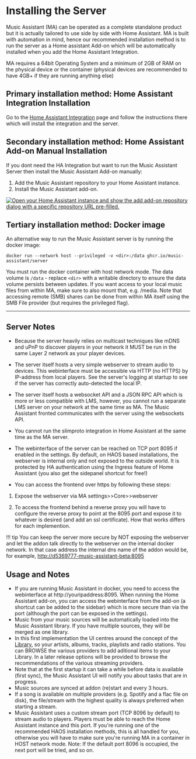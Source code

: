 # Installing the Server

Music Assistant (MA) can be operated as a complete standalone product but it is actually tailored to use side by side with Home Assistant. MA is built with automation in mind, hence our recommended installation method is to run the server as a Home assistant Add-on which will be automatically installed when you add the Home Assistant Integration.

MA requires a 64bit Operating System and a minimum of 2GB of RAM on the physical device or the container (physical devices are recommended to have 4GB+ if they are running anything else)

## Primary installation method: Home Assistant Integration Installation

Go to the [Home Assistant Integration](integration.md) page and follow the instructions there which will install the integration and the server.

## Secondary installation method: Home Assistant Add-on Manual Installation

If you dont need the HA Integration but want to run the Music Assistant Server then install the Music Assistant Add-on manually:

1. Add the Music Assistant repository to your Home Assistant instance.
2. Install the Music Assistant add-on.

[![Open your Home Assistant instance and show the add add-on repository dialog with a specific repository URL pre-filled.](https://my.home-assistant.io/badges/supervisor_add_addon_repository.svg)](https://my.home-assistant.io/redirect/supervisor_add_addon_repository/?repository_url=https%3A%2F%2Fgithub.com%2Fmusic-assistant%2Fhome-assistant-addon)


## Tertiary installation method: Docker image

An alternative way to run the Music Assistant server is by running the docker image:

```
docker run --network host --privileged -v <dir>:/data ghcr.io/music-assistant/server
```

You must run the docker container with host network mode. The data volume is `/data` - replace `<dir>` with a writable directory to ensure the data volume persists between updates.
If you want access to your local music files from within MA, make sure to also mount that, e.g. /media.
Note that accessing remote (SMB) shares can be done from within MA itself using the SMB File provider (but requires the privileged flag).

____________

## Server Notes

- Because the server heavily relies on multicast techniques like mDNS and uPnP to discover players in your network it MUST be run in the same Layer 2 network as your player devices.

- The server itself hosts a very simple webserver to stream audio to devices. This webinterface must be accessible via HTTP (no HTTPS) by IP-address from local players. See the server's logging at startup to see if the server has correctly auto-detected the local IP.

- The server itself hosts a websocket API and a JSON RPC API which is more or less compatible with LMS, however, you cannot run a separate LMS server on your network at the same time as MA. The Music Assistant fronted communicates with the server using the websockets API.

- You cannot run the slimproto integration in Home Assistant at the same time as the MA server.

- The webinterface of the server can be reached on TCP port 8095 if enabled in the settings. By default, on HAOS based installations, the webserver is internal only and not exposed to the outside world. It is protected by HA authentication using the Ingress feature of Home Assistant (you also get the sidepanel shortcut for free!)
  
- You can access the frontend over https by following these steps:
  
1. Expose the webserver via MA settings>>Core>>webserver
  
2. To access the frontend behind a reverse proxy you will have to configure the reverse proxy to point at the 8095 port and expose it to whatever is desired (and add an ssl certificate). How that works differs for each implemention. 

!!! tip 
    You can keep the server more secure by NOT exposing the webserver and let the addon talk directly to the webserver on the internal docker network. In that case address the internal dns name of the addon would be, for example, <http://d5369777-music-assistant-beta:8095>

## Usage and Notes

- If you are running Music Assistant in docker, you need to access the webinterface at http://youripaddress:8095. When running the Home Assistant add-on, you can access the webinterface from the add-on (a shortcut can be added to the sidebar) which is more secure than via the port (although the port can be exposed in the settings).
- Music from your music sources will be automatically loaded into the Music Assistant library. If you have multiple sources, they will be merged as one library.
- In this first implementation the UI centres around the concept of the [Library](usage.md), so your artists, albums, tracks, playlists and radio stations. You can BROWSE the various providers to add aditional items to your Library. In a later release options will be provided to browse the recommendations of the various streaming providers.
- Note that at the first startup it can take a while before data is available (first sync), the Music Assistant UI will notify you about tasks that are in progress.
- Music sources are synced at addon (re)start and every 3 hours.
- If a song is available on multiple providers (e.g. Spotify and a flac file on disk), the file/stream with the highest quality is always preferred when starting a stream.
- Music Assistant uses a custom stream port (TCP 8096 by default) to stream audio to players. Players must be able to reach the Home Assistant instance and this port. If you're running one of the recommended HAOS installation methods, this is all handled for you, otherwise you will have to make sure you're running MA in a container in HOST network mode. Note: If the default port 8096 is occupied, the next port will be tried, and so on.

[repository-badge]: https://img.shields.io/badge/Add%20repository%20to%20my-Home%20Assistant-41BDF5?logo=home-assistant&style=for-the-badge
[repository-url]: https://my.home-assistant.io/redirect/supervisor_add_addon_repository/?repository_url=https%3A%2F%2Fgithub.com%2Fmusic-assistant%2Fhome-assistant-addon

